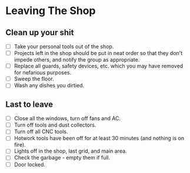 # Leaving The Shop

## Clean up your shit

- [ ] Take your personal tools out of the shop.
- [ ] Projects left in the shop should be put in neat order so that they don't impede others, and notify the group as appropriate.
- [ ] Replace all guards, safety devices, etc. which you may have removed for nefarious purposes.
- [ ] Sweep the floor. 
- [ ] Wash any dishes you dirtied.

## Last to leave

- [ ] Close all the windows, turn off fans and AC.
- [ ] Turn off tools and dust collectors.
- [ ] Turn off all CNC tools.
- [ ] Hotwork tools have been off for at least 30 minutes (and nothing is on fire).
- [ ] Lights off in the shop, last grid, and main area.
- [ ] Check the garbage - empty them if full.
- [ ] Door locked.